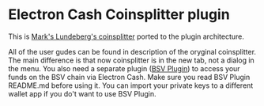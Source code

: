 # Electron Cash Coinsplitter plugin
This is [Mark's Lundeberg's coinsplitter](https://github.com/markblundeberg/coinsplitter) ported to the plugin architecture. 

All of the user gudes can be found in description of the oryginal coinsplitter. The main difference is that now coinsplitter is in the new tab, not a dialog in the menu. You also need a separate plugin ([BSV Plugin](https://github.com/KarolTrzeszczkowski/Electron-Cash-BSV-Plugin)) to access your funds on the BSV chain via Electron Cash. Make sure you read BSV Plugin README.md before using it. You can import your private keys to a different wallet app if you do't want to use BSV Plugin.
